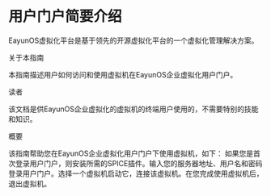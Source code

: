 # 用户门户简要介绍

EayunOS虚拟化平台是基于领先的开源虚拟化平台的一个虚拟化管理解决方案。

关于本指南

本指南描述用户如何访问和使用虚拟机在EayunOS企业虚拟化用户门户。

读者

该文档是供EayunOS企业虚拟化的虚拟机的终端用户使用的，不需要特别的技能和知识。

概要

该指南帮助您在EayunOS企业虚拟化用户门户下使用虚拟机，如下：
如果您是首次登录用户门户，则安装所需的SPICE插件。输入您的服务器地址、用户名和密码登录用户门户。选择一个虚拟机启动它，连接该虚拟机。在您完成使用虚拟机后，退出虚拟机。

